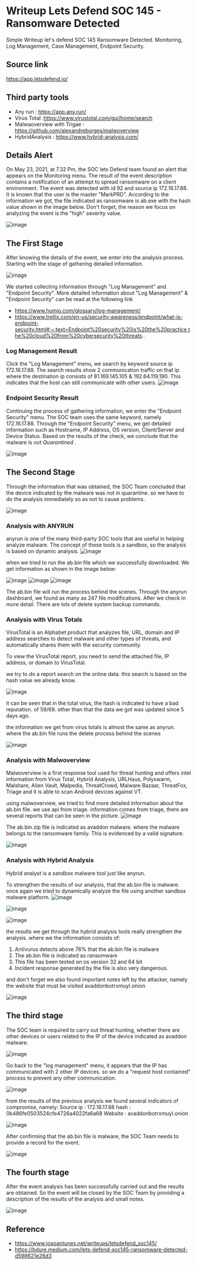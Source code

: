 # Writeup Lets Defend SOC 145 - Ransomware Detected

Simple Writeup let's defend SOC 145 Ransomware Detected. Monitoring, Log Management, Case Management, Endpoint Security.
## Source link

https://app.letsdefend.io/
## Third party tools
- Any run : https://app.any.run/
- Virus Total :https://www.virustotal.com/gui/home/search
- Malwaoverview with Trigae : https://github.com/alexandreborges/malwoverview
- HybridAnalysis : https://www.hybrid-analysis.com/


## Details Alert 
On May 23, 2021, at 7.32 Pm, the SOC lets Defend team found an alert that appears on the Monitoring menu. The result of the event description contains a notification of an attempt to spread ransomware on a client environment. The event was detected with id 92 and source ip 172.16.17.88. It is known that the user is the master "MarkPRD". According to the information we got, the file indicated as ransomware is ab.exe with the hash value shown in the image below. Don't forget, the reason we focus on analyzing the event is the "high" severity value.

![image](https://user-images.githubusercontent.com/43168046/169574634-88951164-9284-4b44-a5eb-866b4ddbcd6c.png)


## The First Stage

After knowing the details of the event, we enter into the analysis process. Starting with the stage of gathering detailed information.

![image](https://user-images.githubusercontent.com/43168046/169574880-cff29123-30c3-445b-bf32-0b9fa13ebf63.png)

We started collecting information through "Log Management" and "Endpoint Security". More detailed information about "Log Management" & "Endpoint Security" can be read at the following link
- https://www.humio.com/glossary/log-management/
- https://www.trellix.com/en-us/security-awareness/endpoint/what-is-endpoint-security.html#:~:text=Endpoint%20security%20is%20the%20practice,the%20cloud%20from%20cybersecurity%20threats..

### Log Management Result

Click the "Log Management" menu, we search by keyword source ip 172.16.17.88. The search results show 2 communication traffic on that ip. where the destination ip consists of 81.169.145.105 & 192.64.119.190. This indicates that the host can still communicate with other users.
![image](https://user-images.githubusercontent.com/43168046/169577229-6e2654dc-7e3a-4210-9c5c-d7a032038385.png)

### Endpoint Security Result

Continuing the process of gathering information, we enter the "Endpoint Security" menu. The SOC team uses the same keyword, namely 172.16.17.88. Through the "Endpoint Security" menu, we get detailed information such as Hostname, IP Address, OS version, Client/Server and Device Status. Based on the results of the check, we conclude that the malware is *not Quarantined* .

![image](https://user-images.githubusercontent.com/43168046/169579671-bbee3c36-e8e0-4602-9dbc-d2b218f65b09.png)

## The Second Stage

Through the information that was obtained, the SOC Team concluded that the device indicated by the malware was not in quarantine. so we have to do the analysis immediately so as not to cause problems.

![image](https://user-images.githubusercontent.com/43168046/169581092-2196e2e0-8b7e-4a9e-9a58-b0d113121592.png)

### Analysis with ANYRUN
anyrun is one of the many third-party SOC tools that are useful in helping analyze malware. The concept of these tools is a sandbox, so the analysis is based on dynamic analysis.
![image](https://user-images.githubusercontent.com/43168046/169577229-6e2654dc-7e3a-4210-9c5c-d7a032038385.png)

when we tried to run the ab.bin file which we successfully downloaded. We get information as shown in the image below:


![image](https://user-images.githubusercontent.com/43168046/169650695-d7beec92-1b8d-4639-a873-7dbef5d3d136.png)
![image](https://user-images.githubusercontent.com/43168046/169650716-261a8051-9575-466c-a4f3-2f907cd95476.png)
![image](https://user-images.githubusercontent.com/43168046/169650723-a2f2cb54-9866-410b-bd4f-19cb627353c8.png)

The ab.bin file will run the process behind the scenes. Through the anyrun dashboard, we found as many as 247 file modifications. After we check in more detail. There are lots of delete system backup commands.

### Analysis with Virus Totals
VirusTotal is an Alphabet product that analyzes file, URL, domain and IP address searches to detect malware and other types of threats, and automatically shares them with the security community.

To view the VirusTotal report, you need to send the attached file, IP address, or domain to VirusTotal. 

we try to do a report search on the online data. this search is based on the hash value we already know.

![image](https://user-images.githubusercontent.com/43168046/169657968-23c22722-7dc3-4494-8f02-4ffe6b8fadaa.png)

it can be seen that in the total virus, the hash is indicated to have a bad reputation. of 59/69. other than that the data we got was updated since 5 days ago.  

the information we get from virus totals is almost the same as anyrun. where the ab.bin file runs the delete process behind the scenes

![image](https://user-images.githubusercontent.com/43168046/169658200-f1a3803a-b2b2-4498-b702-265fbad7529c.png)

### Analysis with Malwoverview
Malwoverview is a first response tool used for threat hunting and offers intel information from Virus Total, Hybrid Analysis, URLHaus, Polyswarm, Malshare, Alien Vault, Malpedia, ThreatCrowd, Malware Bazaar, ThreatFox, Triage and it is able to scan Android devices against VT.

using malwoverview, we tried to find more detailed information about the ab.bin file. we use api from triage. information comes from triage, there are several reports that can be seen in the picture.
![image](https://user-images.githubusercontent.com/43168046/169661766-8144c9ee-4088-4775-a953-49d14077c091.png)

The ab.bin.zip file is indicated as avaddon malware. where the malware belongs to the ransomware family. This is evidenced by a valid signature.

![image](https://user-images.githubusercontent.com/43168046/169661776-27c17879-0946-4d87-be1e-5449acdd0982.png)


### Analysis with Hybrid Analysis
Hybrid analyst is a sandbox malware tool just like anyrun.

To strengthen the results of our analysis, that the ab.bin file is malware. once again we tried to dynamically analyze the file using another sandbox malware platform.
![image](https://user-images.githubusercontent.com/43168046/169661908-7e32a012-4863-43e5-aa50-961c314dcde0.png)

![image](https://user-images.githubusercontent.com/43168046/169661920-f9ba78df-6125-441b-a2ca-0c729c14bee2.png)

![image](https://user-images.githubusercontent.com/43168046/169661935-5c8b1a8a-60a6-45ab-b8d1-147e4e4e11a8.png)

the results we get through the hybrid analysis tools really strengthen the analysis. where we the information consists of:
1. Antivurus detects above 76% that the ab.bin file is malware
2. The ab.bin file is indicated as ransomware
3. This file has been tested on os version 32 and 64 bit
4. Incident response generated by the file is also very dangerous.

and don't forget we also found important notes left by the attacker, namely the website that must be visited avaddonbotrxmuyl.onion

![image](https://user-images.githubusercontent.com/43168046/169662231-1cc30bb6-62b5-4912-8b83-a5e0c4f2324a.png)

## The third stage

The SOC team is required to carry out threat hunting, whether there are other devices or users related to the IP of the device indicated as avaddon malware.

![image](https://user-images.githubusercontent.com/43168046/169662433-ca3c3973-5830-4c97-9a68-9d7625462551.png)

Go back to the "log management" menu, it appears that the IP has communicated with 2 other IP devices. so we do a "request host contained" process to prevent any other communication.

![image](https://user-images.githubusercontent.com/43168046/169662565-c367f848-fe29-4698-92f0-fa5c441dc005.png)

from the results of the previous analysis we found several indicators of compromise, namely:
Source ip : 172.16.17.88
hash : 0b486fe0503524cfe4726a4022fa6a68
Website : avaddonbotrxmuyl.onion

![image](https://user-images.githubusercontent.com/43168046/169662673-f9209101-1c8b-4654-be5e-773c68e1e5d7.png)

After confirming that the ab.bin file is malware, the SOC Team needs to provide a record for the event.

![image](https://user-images.githubusercontent.com/43168046/169662717-c66a911d-3948-4c8f-a8ab-df72ec3355ea.png)

## The fourth stage
After the event analysis has been successfully carried out and the results are obtained. So the event will be closed by the SOC Team by providing a description of the results of the analysis and small notes.

![image](https://user-images.githubusercontent.com/43168046/169662763-f5acfcc2-87a2-49f2-b358-09858e675f22.png)


## Reference
- https://www.joaoantunes.net/writeups/letsdefend_soc145/
- https://bdure.medium.com/lets-defend-soc145-ransomware-detected-d598621e26d3


